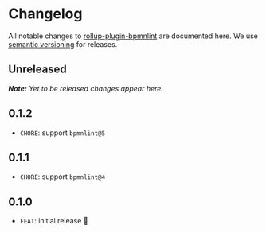 # Changelog

All notable changes to [rollup-plugin-bpmnlint](https://github.com/nikku/rollup-plugin-bpmnlint) are documented here. We use [semantic versioning](http://semver.org/) for releases.

## Unreleased

___Note:__ Yet to be released changes appear here._

## 0.1.2

* `CHORE`: support `bpmnlint@5`

## 0.1.1

* `CHORE`: support `bpmnlint@4`

## 0.1.0

* `FEAT`: initial release :tada: